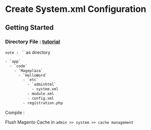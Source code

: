 # Create System.xml Configuration

## Getting Started

### Directory File : [tutorial](https://www.mageplaza.com/magento-2-module-development/create-system-xml-configuration-magento-2.html)
`note : `  `` as directory
```bash
- `app`
  - `code`
    - `Mageplaza`
      - `HelloWord`
        - `etc`
          - `adminhtml`
            - system.xml
          - module.xml
          - config.xml
        - registration.php
```

Compile : 

Flush Magento Cache in `admin >> system >> cache management`
